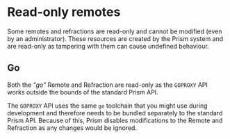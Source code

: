 # Read-only remotes

Some remotes and refractions are read-only and cannot be modified (even by an administrator).
These resources are created by the Prism system and are read-only as tampering with them can cause undefined behaviour.

## Go

Both the *"go"* Remote and Refraction are read-only as the `GOPROXY` API works outside the bounds of the standard Prism API.

The `GOPROXY` API uses the same `go` toolchain that you might use during development and therefore needs to be bundled separately to the standard Prism API.
Because of this, Prism disables modifications to the Remote and Refraction as any changes would be ignored.
